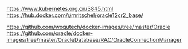 https://www.kubernetes.org.cn/3845.html
https://hub.docker.com/r/mritschel/oracle12cr2_base/



https://github.com/woqutech/docker-images/tree/master/Oracle
https://github.com/oracle/docker-images/tree/master/OracleDatabase/RAC/OracleConnectionManager